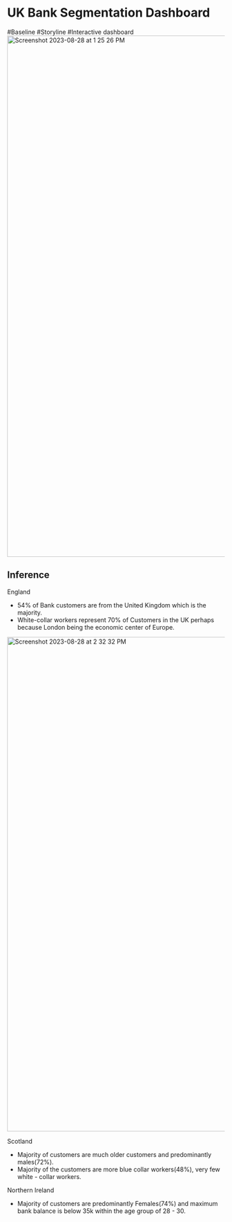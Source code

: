 # UK Bank Segmentation Dashboard
#Baseline #Storyline #Interactive dashboard
<img width="1204" alt="Screenshot 2023-08-28 at 1 25 26 PM" src="https://github.com/Anjuharidas4/Tableau/assets/108412331/84c90b4a-7669-483f-adf0-2db43d6b1f79">

## Inference
England
- 54% of Bank customers are from the United Kingdom which is the majority.
- White-collar workers represent 70% of Customers in the UK perhaps because London being the economic center of Europe.
<img width="1142" alt="Screenshot 2023-08-28 at 2 32 32 PM" src="https://github.com/Anjuharidas4/Tableau/assets/108412331/e5a6670d-cc3e-489f-b8ea-a691bd49b2f9">

Scotland
- Majority of customers are much older customers and predominantly males(72%).
- Majority of the customers are more blue collar workers(48%), very few white - collar workers.

Northern Ireland
- Majority of customers are predominantly Females(74%) and maximum bank balance is below 35k within the age group of 28 - 30.
